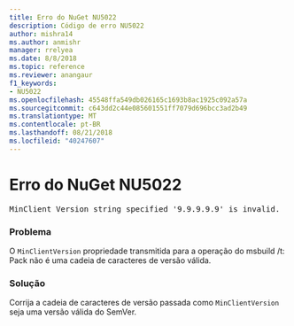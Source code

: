 ```yaml
---
title: Erro do NuGet NU5022
description: Código de erro NU5022
author: mishra14
ms.author: anmishr
manager: rrelyea
ms.date: 8/8/2018
ms.topic: reference
ms.reviewer: anangaur
f1_keywords:
- NU5022
ms.openlocfilehash: 45548ffa549db026165c1693b8ac1925c092a57a
ms.sourcegitcommit: c643dd2c44e085601551ff7079d696bcc3ad2b49
ms.translationtype: MT
ms.contentlocale: pt-BR
ms.lasthandoff: 08/21/2018
ms.locfileid: "40247607"
---
```

# <a name="nuget-error-nu5022"></a>Erro do NuGet NU5022
<pre>MinClient Version string specified '9.9.9.9.9' is invalid.</pre>

### <a name="issue"></a>Problema

O `MinClientVersion` propriedade transmitida para a operação do msbuild /t: Pack não é uma cadeia de caracteres de versão válida.


### <a name="solution"></a>Solução

Corrija a cadeia de caracteres de versão passada como `MinClientVersion` seja uma versão válida do SemVer.

